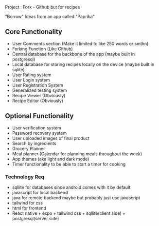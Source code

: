 
Project : Fork - Github but for recipes

"Borrow" Ideas from an app called "Paprika"
## Core Functionality
- User Comments section (Make it limited to like 250 words or smthn)
- Forking Function (Like Github)
- Central database for the backbone of the app (maybe built in postgresql)
- Local database for storing recipes locally on the device (maybe built in sqlite)
- User Rating system
- User Login system
- User Registration System
- Generalized testing system
- Recipe Viewer (Obviously)
- Recipe Editor (Obviously)
## Optional Functionality
- User verification system
- Password recovery system
- User uploaded images of final product
- Search by ingredients
- Grocery Planner
- Meal planner (Calendar for planning meals throughout the week)
- App themes (aka light and dark mode)
- Timer functionality to be able to start a timer for cooking
### Technology Req
- sqllite for databases since android comes with it by default
- javascript for local backend
- java for remote backend maybe but probably just use javascript
- tailwind for css
- html for frontend
- React native + expo + tailwind css + sqllite(client side) + postgresql(server side)
